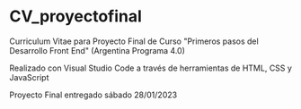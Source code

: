 # CV_proyectofinal
Curriculum Vitae para Proyecto Final de Curso "Primeros pasos del Desarrollo Front End" (Argentina Programa 4.0)

Realizado con Visual Studio Code a través de herramientas de HTML, CSS y JavaScript 

Proyecto Final entregado sábado 28/01/2023
